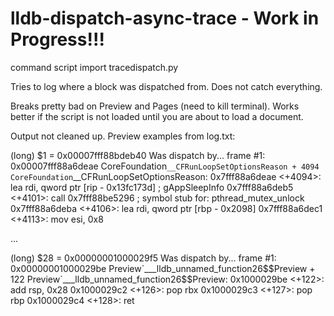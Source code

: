 # lldb-dispatch-async-trace - Work in Progress!!!

command script import tracedispatch.py

Tries to log where a block was dispatched from. Does not catch everything.

Breaks pretty bad on Preview and Pages (need to kill terminal). Works better if the script is not loaded until you are about to load a document.

Output not cleaned up. Preview examples from log.txt:

(long) $1 = 0x00007fff88bdeb40
Was dispatch by...
frame #1: 0x00007fff88a6deae CoreFoundation`__CFRunLoopSetOptionsReason + 4094
CoreFoundation`__CFRunLoopSetOptionsReason:
    0x7fff88a6deae <+4094>: lea    rdi, qword ptr [rip - 0x13fc173d] ; gAppSleepInfo
    0x7fff88a6deb5 <+4101>: call   0x7fff88be5296            ; symbol stub for: pthread_mutex_unlock
    0x7fff88a6deba <+4106>: lea    rdi, qword ptr [rbp - 0x2098]
    0x7fff88a6dec1 <+4113>: mov    esi, 0x8

...

(long) $28 = 0x00000001000029f5
Was dispatch by...
frame #1: 0x00000001000029be Preview`___lldb_unnamed_function26$$Preview + 122
Preview`___lldb_unnamed_function26$$Preview:
    0x1000029be <+122>: add    rsp, 0x28
    0x1000029c2 <+126>: pop    rbx
    0x1000029c3 <+127>: pop    rbp
    0x1000029c4 <+128>: ret

